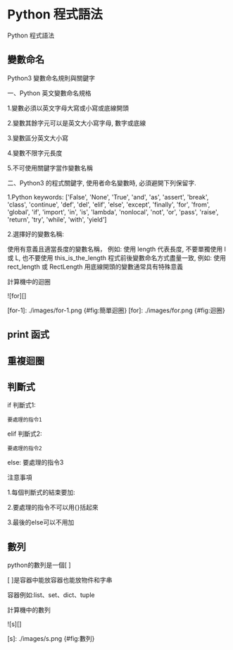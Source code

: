 Python 程式語法
===

Python 程式語法

變數命名
---
Python3 變數命名規則與關鍵字

一、Python 英文變數命名規格

1.變數必須以英文字母大寫或小寫或底線開頭

2.變數其餘字元可以是英文大小寫字母, 數字或底線

3.變數區分英文大小寫

4.變數不限字元長度

5.不可使用關鍵字當作變數名稱

二、Python3 的程式關鍵字, 使用者命名變數時, 必須避開下列保留字.

1.Python keywords: ['False', 'None', 'True', 'and', 'as', 'assert', 'break', 'class', 'continue', 'def', 'del', 'elif', 'else', 'except', 'finally', 'for', 'from', 'global', 'if', 'import', 'in', 'is', 'lambda', 'nonlocal', 'not', 'or', 'pass', 'raise', 'return', 'try', 'while', 'with', 'yield']

2.選擇好的變數名稱:

使用有意義且適當長度的變數名稱， 例如: 使用 length 代表長度, 不要單獨使用 l 或 L, 也不要使用 this_is_the_length
程式前後變數命名方式盡量一致, 例如: 使用 rect_length 或 RectLength
用底線開頭的變數通常具有特殊意義






計算機中的迴圈

![for][]

[for-1]: ./images/for-1.png {#fig:簡單迴圈}
[for]: ./images/for.png {#fig:迴圈}




print 函式
---

重複迴圈
---

判斷式
---
if 判斷式1:
    
    要處理的指令1

elif 判斷式2:
    
    要處理的指令2
    
else:
    要處理的指令3
            
注意事項

1.每個判斷式的結束要加:

2.要處理的指令不可以用{}括起來

3.最後的else可以不用加

數列
---
python的數列是一個[   ]

[  ]是容器中能放容器也能放物件和字串

容器例如:list、set、dict、tuple

計算機中的數列

![s][]

[s]: ./images/s.png {#fig:數列}

